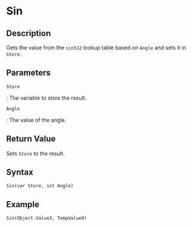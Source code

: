 # Sin

## Description
Gets the value from the `sin512` lookup table based on `Angle` and sets it in `Store`.

## Parameters
`Store`

:   The variable to store the result.

`Angle`

:   The value of the angle.

## Return Value
Sets `Store` to the result.

## Syntax
```
Sin(var Store, int Angle)
```

## Example
```
Sin(Object.Value3, TempValue0)
```